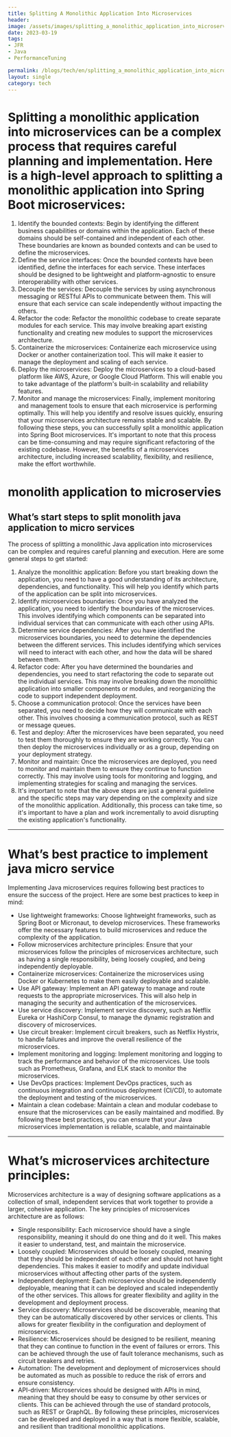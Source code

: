```yaml
---
title: Splitting A Monolithic Application Into Microservices
header:
image: /assets/images/splitting_a_monolithic_application_into_microservices.jpg
date: 2023-03-19
tags:
- JFR
- Java
- PerformanceTuning

permalink: /blogs/tech/en/splitting_a_monolithic_application_into_microservices
layout: single
category: tech
---
```


# Splitting a monolithic application into microservices can be a complex process that requires careful planning and implementation. Here is a high-level approach to splitting a monolithic application into Spring Boot microservices:

 1. Identify the bounded contexts: Begin by identifying the different business capabilities or domains within the application. Each of these domains should be self-contained and independent of each other. These boundaries are known as bounded contexts and can be used to define the microservices.
 1. Define the service interfaces: Once the bounded contexts have been identified, define the interfaces for each service. These interfaces should be designed to be lightweight and platform-agnostic to ensure interoperability with other services.
 1. Decouple the services: Decouple the services by using asynchronous messaging or RESTful APIs to communicate between them. This will ensure that each service can scale independently without impacting the others.
 1. Refactor the code: Refactor the monolithic codebase to create separate modules for each service. This may involve breaking apart existing functionality and creating new modules to support the microservices architecture.
 1. Containerize the microservices: Containerize each microservice using Docker or another containerization tool. This will make it easier to manage the deployment and scaling of each service.
 1. Deploy the microservices: Deploy the microservices to a cloud-based platform like AWS, Azure, or Google Cloud Platform. This will enable you to take advantage of the platform's built-in scalability and reliability features.
 1. Monitor and manage the microservices: Finally, implement monitoring and management tools to ensure that each microservice is performing optimally. This will help you identify and resolve issues quickly, ensuring that your microservices architecture remains stable and scalable.
By following these steps, you can successfully split a monolithic application into Spring Boot microservices. It's important to note that this process can be time-consuming and may require significant refactoring of the existing codebase. However, the benefits of a microservices architecture, including increased scalability, flexibility, and resilience, make the effort worthwhile.

# monolith application to microservies


## What’s start steps to split monolith java application to micro services 

The process of splitting a monolithic Java application into microservices can be complex and requires careful planning and execution. Here are some general steps to get started:

 1. Analyze the monolithic application: Before you start breaking down the application, you need to have a good understanding of its architecture, dependencies, and functionality. This will help you identify which parts of the application can be split into microservices.
 1. Identify microservices boundaries: Once you have analyzed the application, you need to identify the boundaries of the microservices. This involves identifying which components can be separated into individual services that can communicate with each other using APIs.
 1. Determine service dependencies: After you have identified the microservices boundaries, you need to determine the dependencies between the different services. This includes identifying which services will need to interact with each other, and how the data will be shared between them.
 1. Refactor code: After you have determined the boundaries and dependencies, you need to start refactoring the code to separate out the individual services. This may involve breaking down the monolithic application into smaller components or modules, and reorganizing the code to support independent deployment.
 1. Choose a communication protocol: Once the services have been separated, you need to decide how they will communicate with each other. This involves choosing a communication protocol, such as REST or message queues.
 1. Test and deploy: After the microservices have been separated, you need to test them thoroughly to ensure they are working correctly. You can then deploy the microservices individually or as a group, depending on your deployment strategy.
 1. Monitor and maintain: Once the microservices are deployed, you need to monitor and maintain them to ensure they continue to function correctly. This may involve using tools for monitoring and logging, and implementing strategies for scaling and managing the services.
 1. It's important to note that the above steps are just a general guideline and the specific steps may vary depending on the complexity and size of the monolithic application. Additionally, this process can take time, so it's important to have a plan and work incrementally to avoid disrupting the existing application's functionality.

---

# What’s best practice to implement java micro service 

Implementing Java microservices requires following best practices to ensure the success of the project. Here are some best practices to keep in mind:

 - Use lightweight frameworks: Choose lightweight frameworks, such as Spring Boot or Micronaut, to develop microservices. These frameworks offer the necessary features to build microservices and reduce the complexity of the application.
 - Follow microservices architecture principles: Ensure that your microservices follow the principles of microservices architecture, such as having a single responsibility, being loosely coupled, and being independently deployable.
 - Containerize microservices: Containerize the microservices using Docker or Kubernetes to make them easily deployable and scalable.
 - Use API gateway: Implement an API gateway to manage and route requests to the appropriate microservices. This will also help in managing the security and authentication of the microservices.
 - Use service discovery: Implement service discovery, such as Netflix Eureka or HashiCorp Consul, to manage the dynamic registration and discovery of microservices.
 - Use circuit breaker: Implement circuit breakers, such as Netflix Hystrix, to handle failures and improve the overall resilience of the microservices.
 - Implement monitoring and logging: Implement monitoring and logging to track the performance and behavior of the microservices. Use tools such as Prometheus, Grafana, and ELK stack to monitor the microservices.
 - Use DevOps practices: Implement DevOps practices, such as continuous integration and continuous deployment (CI/CD), to automate the deployment and testing of the microservices.
 - Maintain a clean codebase: Maintain a clean and modular codebase to ensure that the microservices can be easily maintained and modified.
By following these best practices, you can ensure that your Java microservices implementation is reliable, scalable, and maintainable

---
# What’s microservices architecture principles: 

Microservices architecture is a way of designing software applications as a collection of small, independent services that work together to provide a larger, cohesive application. The key principles of microservices architecture are as follows:

 - Single responsibility: Each microservice should have a single responsibility, meaning it should do one thing and do it well. This makes it easier to understand, test, and maintain the microservice.
 - Loosely coupled: Microservices should be loosely coupled, meaning that they should be independent of each other and should not have tight dependencies. This makes it easier to modify and update individual microservices without affecting other parts of the system.
 - Independent deployment: Each microservice should be independently deployable, meaning that it can be deployed and scaled independently of the other services. This allows for greater flexibility and agility in the development and deployment process.
 - Service discovery: Microservices should be discoverable, meaning that they can be automatically discovered by other services or clients. This allows for greater flexibility in the configuration and deployment of microservices.
 - Resilience: Microservices should be designed to be resilient, meaning that they can continue to function in the event of failures or errors. This can be achieved through the use of fault tolerance mechanisms, such as circuit breakers and retries.
 - Automation: The development and deployment of microservices should be automated as much as possible to reduce the risk of errors and ensure consistency.
 - API-driven: Microservices should be designed with APIs in mind, meaning that they should be easy to consume by other services or clients. This can be achieved through the use of standard protocols, such as REST or GraphQL.
By following these principles, microservices can be developed and deployed in a way that is more flexible, scalable, and resilient than traditional monolithic applications.


